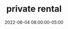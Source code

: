 ---
date: 2022-06-04 08:00:00-05:00
dates: 8:00 am on Jun 4 2022
draft: false
durationMinutes: 600
title: private rental
---